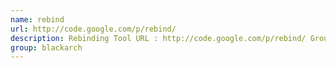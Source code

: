 ```yaml
---
name: rebind
url: http://code.google.com/p/rebind/
description: Rebinding Tool URL : http://code.google.com/p/rebind/ Groups : blackarch blackarch-exploitation
group: blackarch
---
```

